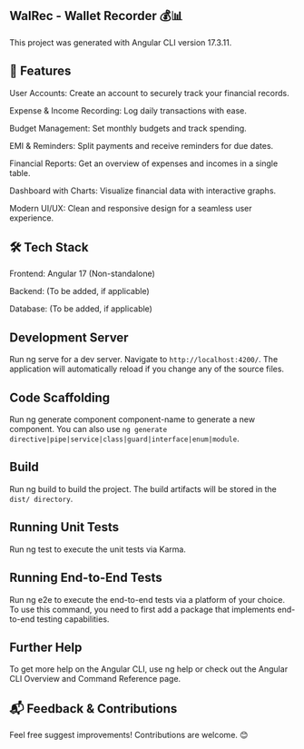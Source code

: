 ## WalRec - Wallet Recorder 💰📊

This project was generated with Angular CLI version 17.3.11.

## 🚀 Features

User Accounts: Create an account to securely track your financial records.

Expense & Income Recording: Log daily transactions with ease.

Budget Management: Set monthly budgets and track spending.

EMI & Reminders: Split payments and receive reminders for due dates.

Financial Reports: Get an overview of expenses and incomes in a single table.

Dashboard with Charts: Visualize financial data with interactive graphs.

Modern UI/UX: Clean and responsive design for a seamless user experience.

## 🛠️ Tech Stack

Frontend: Angular 17 (Non-standalone)

Backend: (To be added, if applicable)

Database: (To be added, if applicable)

## Development Server

Run ng serve for a dev server. Navigate to `http://localhost:4200/`. The application will automatically reload if you change any of the source files.

## Code Scaffolding

Run ng generate component component-name to generate a new component. You can also use `ng generate directive|pipe|service|class|guard|interface|enum|module`.

## Build

Run ng build to build the project. The build artifacts will be stored in the `dist/ directory`.

## Running Unit Tests

Run ng test to execute the unit tests via Karma.

## Running End-to-End Tests

Run ng e2e to execute the end-to-end tests via a platform of your choice. To use this command, you need to first add a package that implements end-to-end testing capabilities.

## Further Help

To get more help on the Angular CLI, use ng help or check out the Angular CLI Overview and Command Reference page.

## 📬 Feedback & Contributions

Feel free suggest improvements! Contributions are welcome. 😊
